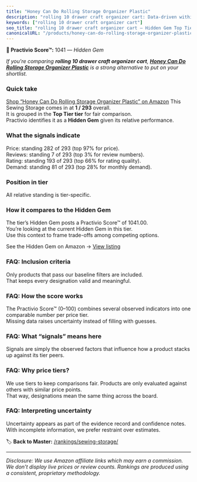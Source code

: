 ```yaml
---
title: "Honey Can Do Rolling Storage Organizer Plastic"
description: "rolling 10 drawer craft organizer cart: Data-driven within Top Tier ranking using the Practivio Score™. Positioned by quality, value, demand, findability, mome…"
keywords: ["rolling 10 drawer craft organizer cart"]
seo_title: "rolling 10 drawer craft organizer cart — Hidden Gem Top Tier (2025)"
canonicalURL: "/products/honey-can-do-rolling-storage-organizer-plastic-B002OHDTMI/"
---
```


**💎 Practivio Score™:** 1041 — _Hidden Gem_


*If you're comparing **rolling 10 drawer craft organizer cart**, **[Honey Can Do Rolling Storage Organizer Plastic](https://www.amazon.com/dp/B002OHDTMI?tag=practivio-20)** is a strong alternative to put on your shortlist.*
### Quick take
[Shop “Honey Can Do Rolling Storage Organizer Plastic” on Amazon](https://www.amazon.com/dp/B002OHDTMI?tag=practivio-20)
This Sewing Storage comes in at **1 / 293** overall.  
It is grouped in the **Top Tier tier** for fair comparison.  
Practivio identifies it as a **Hidden Gem** given its relative performance.

### What the signals indicate
Price: standing 282 of 293 (top 97% for price).  
Reviews: standing 7 of 293 (top 3% for review numbers).  
Rating: standing 193 of 293 (top 66% for rating quality).  
Demand: standing 81 of 293 (top 28% for monthly demand).

### Position in tier
All relative standing is tier-specific.

### How it compares to the Hidden Gem
The tier’s Hidden Gem posts a Practivio Score™ of 1041.00.  
You’re looking at the current Hidden Gem in this tier.  
Use this context to frame trade-offs among competing options.  

See the Hidden Gem on Amazon → [View listing](https://www.amazon.com/dp/B002OHDTMI?tag=practivio-20)

### FAQ: Inclusion criteria
Only products that pass our baseline filters are included.  
That keeps every designation valid and meaningful.

### FAQ: How the score works
The Practivio Score™ (0–100) combines several observed indicators into one comparable number per price tier.  
Missing data raises uncertainty instead of filling with guesses.

### FAQ: What “signals” means here
Signals are simply the observed factors that influence how a product stacks up against its tier peers.

### FAQ: Why price tiers?
We use tiers to keep comparisons fair. Products are only evaluated against others with similar price points.  
That way, designations mean the same thing across the board.

### FAQ: Interpreting uncertainty
Uncertainty appears as part of the evidence record and confidence notes.  
With incomplete information, we prefer restraint over estimates.


🏷️ **Back to Master:** [/rankings/sewing-storage/](/rankings/sewing-storage/)

---
_Disclosure: We use Amazon affiliate links which may earn a commission. We don’t display live prices or review counts. Rankings are produced using a consistent, proprietary methodology._
